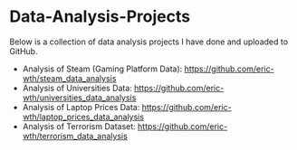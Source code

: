 # Data-Analysis-Projects
Below is a collection of data analysis projects I have done and uploaded to GitHub.

- Analysis of Steam (Gaming Platform Data): https://github.com/eric-wth/steam_data_analysis
- Analysis of Universities Data: https://github.com/eric-wth/universities_data_analysis
- Analysis of Laptop Prices Data: https://github.com/eric-wth/laptop_prices_data_analysis
- Analysis of Terrorism Dataset: https://github.com/eric-wth/terrorism_data_analysis
